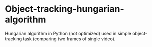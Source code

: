 # Object-tracking-hungarian-algorithm
Hungarian algorithm in Python (not optimized) used in simple object-tracking task (comparing two frames of single video).

